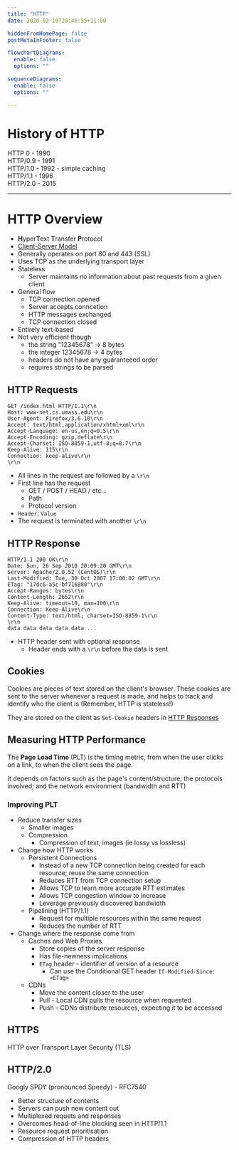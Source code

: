 ```yaml
---
title: "HTTP"
date: 2020-03-10T20:46:55+11:00

hiddenFromHomePage: false
postMetaInFooter: false

flowchartDiagrams:
  enable: false
  options: ""

sequenceDiagrams: 
  enable: false
  options: ""

---
```


# History of HTTP

HTTP 0 - 1990  
HTTP/0.9 - 1991  
HTTP/1.0 - 1992 - simple caching  
HTTP/1.1 - 1996  
HTTP/2.0 - 2015

---

# HTTP Overview

* **H**yper**T**ext **T**ransfer **P**rotocol
* [Client-Server Model](../application-communication#client-server-architecture)
* Generally operates on port 80 and 443 (SSL)
* Uses TCP as the underlying transport layer
* Stateless
  * Server maintains no information about past requests from a given client
* General flow
  * TCP connection opened
  * Server accepts conncetion
  * HTTP messages exchanged
  * TCP connection closed
* Entirely text-based
* Not very efficient though
  * the string "12345678" -> 8 bytes
  * the integer 12345678 -> 4 bytes
  * headers do not have any guaranteeed order
  * requires strings to be parsed

## HTTP Requests

```
GET /index.html HTTP/1.1\r\n
Host: www-net.cs.umass.edu\r\n
User-Agent: Firefox/3.6.10\r\n
Accept: text/html,application/xhtml+xml\r\n
Accept-Language: en-us,en;q=0.5\r\n
Accept-Encoding: gzip,deflate\r\n
Accept-Charset: ISO-8859-1,utf-8;q=0.7\r\n
Keep-Alive: 115\r\n
Connection: keep-alive\r\n
\r\n
```

* All lines in the request are followed by a `\r\n`
* First line has the request
  * GET / POST / HEAD / etc...
  * Path
  * Protocol version
* `Header`: `Value`
* The request is terminated with another `\r\n`

## HTTP Response

```
HTTP/1.1 200 OK\r\n
Date: Sun, 26 Sep 2010 20:09:20 GMT\r\n
Server: Apache/2.0.52 (CentOS)\r\n
Last-Modified: Tue, 30 Oct 2007 17:00:02 GMT\r\n
ETag: "17dc6-a5c-bf716880"\r\n
Accept-Ranges: bytes\r\n
Content-Length: 2652\r\n
Keep-Alive: timeout=10, max=100\r\n
Connection: Keep-Alive\r\n
Content-Type: text/html; charset=ISO-8859-1\r\n
\r\n
data data data data data ...
```

* HTTP header sent with optional response
  * Header ends with a `\r\n` before the data is sent

## Cookies

Cookies are pieces of text stored on the client's browser. These cookies are sent to the server whenever a request is made, and helps to track and identify who the client is (Remember, HTTP is stateless!)

They are stored on the client as `Set-Cookie` headers in [HTTP Responses](#http-response)

## Measuring HTTP Performance

The **Page Load Time** (PLT) is the timing metric, from when the user clicks on a link, to when the client sees the page.

It depends on factors such as the page's content/structure; the protocols involved; and the network environment (bandwidth and RTT)

### Improving PLT

* Reduce transfer sizes
  * Smaller images
  * Compression
    * Compression of text, images (ie lossy vs lossless)
* Change how HTTP works
  * Persistent Connections
    * Instead of a new TCP connection being created for each resource; reuse the same connection
    * Reduces RTT from TCP connection setup
    * Allows TCP to learn more accurate RTT estimates
    * Allows TCP congestion window to increase
    * Leverage previously discovered bandwidth
  * Pipelining (HTTP/1.1)
    * Request for multiple resources within the same request
    * Reduces the number of RTT
* Change where the response come from
  * Caches and Web Proxies 
    * Store copies of the server response
    * Has file-newness implications
    * `ETag` header - identifier of version of a resource
      * Can use the Conditional GET header `If-Modified-Since: <ETag>`
  * CDNs
    * Move the content closer to the user
    * Pull - Local CDN pulls the resource when requested
    * Push - CDNs distribute resources, expecting it to be accessed

## HTTPS

HTTP over Transport Layer Security (TLS)

## HTTP/2.0

Googly SPDY (pronounced Speedy) - RFC7540

* Better structure of contents
* Servers can push new content out
* Multiplexed requets and responses 
* Overcomes head-of-line blocking seen in HTTP/1.1
* Resource request prioritisation
* Compression of HTTP headers
